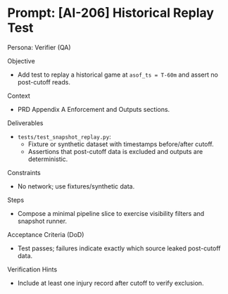 # Prompt: [AI-206] Historical Replay Test

Persona: Verifier (QA)

Objective
- Add test to replay a historical game at `asof_ts = T-60m` and assert no post-cutoff reads.

Context
- PRD Appendix A Enforcement and Outputs sections.

Deliverables
- `tests/test_snapshot_replay.py`:
  - Fixture or synthetic dataset with timestamps before/after cutoff.
  - Assertions that post-cutoff data is excluded and outputs are deterministic.

Constraints
- No network; use fixtures/synthetic data.

Steps
- Compose a minimal pipeline slice to exercise visibility filters and snapshot runner.

Acceptance Criteria (DoD)
- Test passes; failures indicate exactly which source leaked post-cutoff data.

Verification Hints
- Include at least one injury record after cutoff to verify exclusion.


